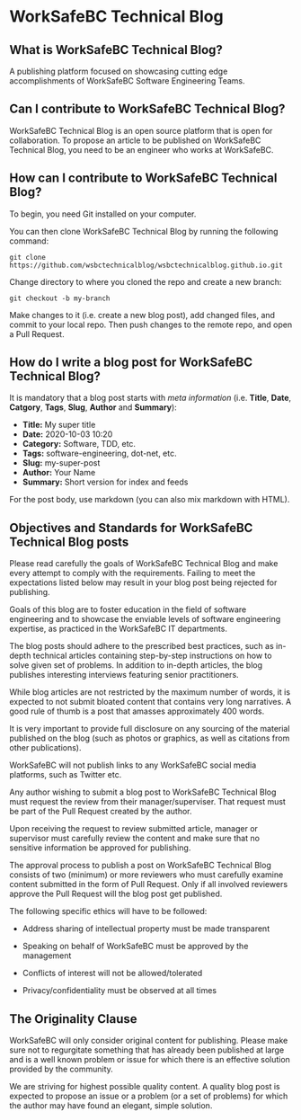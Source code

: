 # WorkSafeBC Technical Blog

## What is WorkSafeBC Technical Blog?

A publishing platform focused on showcasing cutting edge accomplishments of WorkSafeBC Software Engineering Teams.

## Can I contribute to WorkSafeBC Technical Blog?

WorkSafeBC Technical Blog is an open source platform that is open for collaboration. To propose an article to be published on WorkSafeBC Technical Blog, you need to be an engineer who works at WorkSafeBC.

## How can I contribute to WorkSafeBC Technical Blog?

To begin, you need Git installed on your computer. 

You can then clone WorkSafeBC Technical Blog by running the following command:

`git clone https://github.com/wsbctechnicalblog/wsbctechnicalblog.github.io.git`

Change directory to where you cloned the repo and create a new branch:

`git checkout -b my-branch`

Make changes to it (i.e. create a new blog post), add changed files, and commit to your local repo. Then push changes to the remote repo, and open a Pull Request.

## How do I write a blog post for WorkSafeBC Technical Blog?

It is mandatory that a blog post starts with _meta information_ (i.e. **Title**, **Date**, **Catgory**, **Tags**, **Slug**, **Author** and **Summary**):

- **Title:** My super title
- **Date:** 2020-10-03 10:20 
- **Category:** Software, TDD, etc.
- **Tags:** software-engineering, dot-net, etc.
- **Slug:** my-super-post
- **Author:** Your Name 
- **Summary:** Short version for index and feeds

For the post body, use markdown (you can also mix markdown with HTML).

## Objectives and Standards for WorkSafeBC Technical Blog posts

Please read carefully the goals of WorkSafeBC Technical Blog and make every attempt to comply with the requirements. Failing to meet the expectations listed below may result in your blog post being rejected for publishing.

Goals of this blog are to foster education in the field of software engineering and to showcase the enviable levels of software engineering expertise, as practiced in the WorkSafeBC IT departments.

The blog posts should adhere to the prescribed best practices, such as in-depth technical articles containing step-by-step instructions on how to solve given set of problems. In addition to in-depth articles, the blog publishes interesting interviews featuring senior practitioners.

While blog articles are not restricted by the maximum number of words, it is expected to not submit bloated content that contains very long narratives. A good rule of thumb is a post that amasses approximately 400 words.

It is very important to provide full disclosure on any sourcing of the material published on the blog (such as photos or graphics, as well as citations from other publications).

WorkSafeBC will not publish links to any WorkSafeBC social media platforms, such as Twitter etc.

Any author wishing to submit a blog post to WorkSafeBC Technical Blog must request the review from their manager/superviser. That request must be part of the Pull Request created by the author. 

Upon receiving the request to review submitted article, manager or supervisor must carefully review the content and make sure that no sensitive information be approved for publishing. 

The approval process to publish a post on WorkSafeBC Technical Blog consists of two (minimum) or more reviewers who must carefully examine content submitted in the form of Pull Request. Only if all involved reviewers approve the Pull Request will the blog post get published.

The following specific ethics will have to be followed: 

- Address sharing of intellectual property must be made transparent

- Speaking on behalf of WorkSafeBC must be approved by the management

- Conflicts of interest will not be allowed/tolerated

- Privacy/confidentiality must be observed at all times

## The Originality Clause

WorkSafeBC will only consider original content for publishing. Please make sure not to regurgitate something that has already been published at large and is a well known problem or issue for which there is an effective solution provided by the community.

We are striving for highest possible quality content. A quality blog post is expected to propose an issue or a problem (or a set of problems) for which the author may have found an elegant, simple solution.